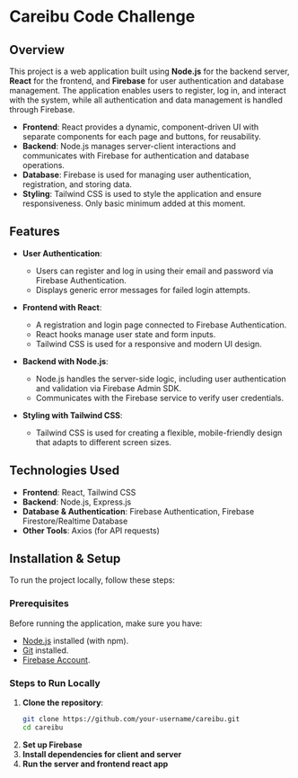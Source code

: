 # Careibu Code Challenge

## Overview

This project is a web application built using **Node.js** for the backend server, **React** for the frontend, and **Firebase** for user authentication and database management. The application enables users to register, log in, and interact with the system, while all authentication and data management is handled through Firebase.

- **Frontend**: React provides a dynamic, component-driven UI with separate components for each page and buttons, for reusability.
- **Backend**: Node.js manages server-client interactions and communicates with Firebase for authentication and database operations.
- **Database**: Firebase is used for managing user authentication, registration, and storing data.
- **Styling**: Tailwind CSS is used to style the application and ensure responsiveness. Only basic minimum added at this moment. 

## Features

- **User Authentication**:
  - Users can register and log in using their email and password via Firebase Authentication.
  - Displays generic error messages for failed login attempts.
  
- **Frontend with React**:
  - A registration and login page connected to Firebase Authentication.
  - React hooks manage user state and form inputs.
  - Tailwind CSS is used for a responsive and modern UI design.

- **Backend with Node.js**:
  - Node.js handles the server-side logic, including user authentication and validation via Firebase Admin SDK.
  - Communicates with the Firebase service to verify user credentials.

- **Styling with Tailwind CSS**:
  - Tailwind CSS is used for creating a flexible, mobile-friendly design that adapts to different screen sizes.
  
## Technologies Used

- **Frontend**: React, Tailwind CSS
- **Backend**: Node.js, Express.js
- **Database & Authentication**: Firebase Authentication, Firebase Firestore/Realtime Database
- **Other Tools**: Axios (for API requests)

## Installation & Setup

To run the project locally, follow these steps:

### Prerequisites

Before running the application, make sure you have:

- [Node.js](https://nodejs.org/en/) installed (with npm).
- [Git](https://git-scm.com/) installed.
- [Firebase Account](https://firebase.google.com/).

### Steps to Run Locally

1. **Clone the repository**:
   ```bash
   git clone https://github.com/your-username/careibu.git
   cd careibu

2. **Set up Firebase**
3. **Install dependencies for client and server**
4. **Run the server and frontend react app**

   
